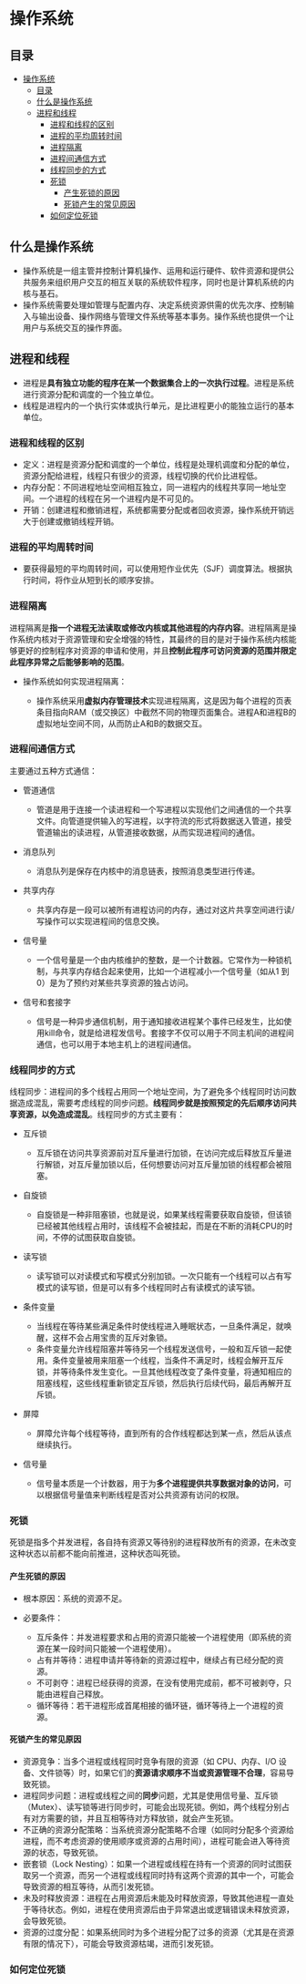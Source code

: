 # 操作系统

## 目录

- [操作系统](#操作系统)
  - [目录](#目录)
  - [什么是操作系统](#什么是操作系统)
  - [进程和线程](#进程和线程)
    - [进程和线程的区别](#进程和线程的区别)
    - [进程的平均周转时间](#进程的平均周转时间)
    - [进程隔离](#进程隔离)
    - [进程间通信方式](#进程间通信方式)
    - [线程同步的方式](#线程同步的方式)
    - [死锁](#死锁)
      - [产生死锁的原因](#产生死锁的原因)
      - [死锁产生的常见原因](#死锁产生的常见原因)
    - [如何定位死锁](#如何定位死锁)

## 什么是操作系统

- 操作系统是一组主管并控制计算机操作、运用和运行硬件、软件资源和提供公共服务来组织用户交互的相互关联的系统软件程序，同时也是计算机系统的内核与基石。
- 操作系统需要处理如管理与配置内存、决定系统资源供需的优先次序、控制输入与输出设备、操作网络与管理文件系统等基本事务。操作系统也提供一个让用户与系统交互的操作界面。

## 进程和线程

- 进程是**具有独立功能的程序在某一个数据集合上的一次执行过程**。进程是系统进行资源分配和调度的一个独立单位。
- 线程是进程内的一个执行实体或执行单元，是比进程更小的能独立运行的基本单位。

### 进程和线程的区别

- 定义：进程是资源分配和调度的一个单位，线程是处理机调度和分配的单位，资源分配给进程，线程只有很少的资源，线程切换的代价比进程低。
- 内存分配：不同进程地址空间相互独立，同一进程内的线程共享同一地址空间。一个进程的线程在另一个进程内是不可见的。
- 开销：创建进程和撤销进程，系统都需要分配或者回收资源，操作系统开销远大于创建或撤销线程开销。

### 进程的平均周转时间

- 要获得最短的平均周转时间，可以使用短作业优先（SJF）调度算法。根据执行时间，将作业从短到长的顺序安排。

### 进程隔离

进程隔离是**指一个进程无法读取或修改内核或其他进程的内存内容**。进程隔离是操作系统内核对于资源管理和安全增强的特性，其最终的目的是对于操作系统内核能够更好的控制程序对资源的申请和使用，并且**控制此程序可访问资源的范围并限定此程序异常之后能够影响的范围**。

- 操作系统如何实现进程隔离：
  
  - 操作系统采用**虚拟内存管理技术**实现进程隔离，这是因为每个进程的页表条目指向RAM（或交换区）中截然不同的物理页面集合。进程A和进程B的虚拟地址空间不同，从而防止A和B的数据交互。

### 进程间通信方式

主要通过五种方式通信：

- 管道通信

  - 管道是用于连接一个读进程和一个写进程以实现他们之间通信的一个共享文件。向管道提供输入的写进程，以字符流的形式将数据送入管道，接受管道输出的读进程，从管道接收数据，从而实现进程间的通信。
- 消息队列

  - 消息队列是保存在内核中的消息链表，按照消息类型进行传递。
- 共享内存

  - 共享内存是一段可以被所有进程访问的内存，通过对这片共享空间进行读/写操作可以实现进程间的信息交换。
- 信号量

  - 一个信号量是一个由内核维护的整数，是一个计数器。它常作为一种锁机制，与共享内存结合起来使用，比如一个进程减小一个信号量（如从1 到0）是为了预约对某些共享资源的独占访问。
- 信号和套接字

  - 信号是一种异步通信机制，用于通知接收进程某个事件已经发生，比如使用kill命令，就是给进程发信号。套接字不仅可以用于不同主机间的进程间通信，也可以用于本地主机上的进程间通信。

### 线程同步的方式

线程同步：进程间的多个线程占用同一个地址空间，为了避免多个线程同时访问数据造成混乱，需要考虑线程的同步问题。**线程同步就是按照预定的先后顺序访问共享资源，以免造成混乱**。线程同步的方式主要有：

- 互斥锁

  - 互斥锁在访问共享资源前对互斥量进行加锁，在访问完成后释放互斥量进行解锁，对互斥量加锁以后，任何想要访问对互斥量加锁的线程都会被阻塞。
- 自旋锁

  - 自旋锁是一种非阻塞锁，也就是说，如果某线程需要获取自旋锁，但该锁已经被其他线程占用时，该线程不会被挂起，而是在不断的消耗CPU的时间，不停的试图获取自旋锁。
- 读写锁

  - 读写锁可以对读模式和写模式分别加锁。一次只能有一个线程可以占有写模式的读写锁，但是可以有多个线程同时占有读模式的读写锁。
- 条件变量

  - 当线程在等待某些满足条件时使线程进入睡眠状态，一旦条件满足，就唤醒，这样不会占用宝贵的互斥对象锁。
  - 条件变量允许线程阻塞并等待另一个线程发送信号，一般和互斥锁一起使用。条件变量被用来阻塞一个线程，当条件不满足时，线程会解开互斥锁，并等待条件发生变化。一旦其他线程改变了条件变量，将通知相应的阻塞线程，这些线程重新锁定互斥锁，然后执行后续代码，最后再解开互斥锁。
- 屏障

  - 屏障允许每个线程等待，直到所有的合作线程都达到某一点，然后从该点继续执行。
- 信号量

  - 信号量本质是一个计数器，用于为**多个进程提供共享数据对象的访问**，可以根据信号量值来判断线程是否对公共资源有访问的权限。

### 死锁

死锁是指多个并发进程，各自持有资源又等待别的进程释放所有的资源，在未改变这种状态以前都不能向前推进，这种状态叫死锁。  

#### 产生死锁的原因

- 根本原因：系统的资源不足。
- 必要条件：

  - 互斥条件：并发进程要求和占用的资源只能被一个进程使用（即系统的资源在某一段时间只能被一个进程使用）。
  - 占有并等待：进程申请并等待新的资源过程中，继续占有已经分配的资源。
  - 不可剥夺：进程已经获得的资源，在没有使用完成前，都不可被剥夺，只能由进程自己释放。
  - 循环等待：若干进程形成首尾相接的循环链，循环等待上一个进程的资源。

#### 死锁产生的常见原因

- 资源竞争：当多个进程或线程同时竞争有限的资源（如 CPU、内存、I/O 设备、文件锁等）时，如果它们的**资源请求顺序不当或资源管理不合理**，容易导致死锁。
- 进程同步问题：进程或线程之间的**同步**问题，尤其是使用信号量、互斥锁（Mutex）、读写锁等进行同步时，可能会出现死锁。例如，两个线程分别占有对方需要的锁，并且互相等待对方释放锁，就会产生死锁。
- 不正确的资源分配策略：当系统资源分配策略不合理（如同时分配多个资源给进程，而不考虑资源的使用顺序或资源的占用时间），进程可能会进入等待资源的状态，导致死锁。
- 嵌套锁（Lock Nesting）：如果一个进程或线程在持有一个资源的同时试图获取另一个资源，而另一个进程或线程同时持有这两个资源的其中一个，可能会导致资源的相互等待，从而引发死锁。
- 未及时释放资源：进程在占用资源后未能及时释放资源，导致其他进程一直处于等待状态。例如，进程在使用资源后由于异常退出或逻辑错误未释放资源，会导致死锁。
- 资源的过度分配：如果系统同时为多个进程分配了过多的资源（尤其是在资源有限的情况下），可能会导致资源枯竭，进而引发死锁。

### 如何定位死锁

